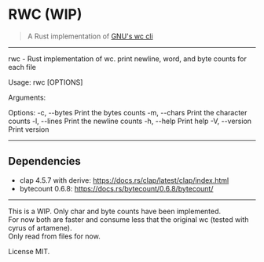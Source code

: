 # RWC (WIP)

> A Rust implementation of [GNU's wc cli](https://www.gnu.org/software/coreutils/manual/html_node/wc-invocation.html#wc-invocation)

---

rwc - Rust implementation of wc. print newline, word, and byte counts for each file

Usage: rwc [OPTIONS] <FILE>

Arguments:
<FILE>

Options:
-c, --bytes Print the bytes counts
-m, --chars Print the character counts
-l, --lines Print the newline counts
-h, --help Print help
-V, --version Print version

---

## Dependencies

- clap 4.5.7 with derive: https://docs.rs/clap/latest/clap/index.html
- bytecount 0.6.8: https://docs.rs/bytecount/0.6.8/bytecount/

---

This is a WIP. Only char and byte counts have been implemented.  
For now both are faster and consume less that the original wc (tested with cyrus of artamene).  
Only read from files for now.

License MIT.
